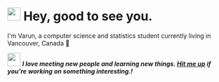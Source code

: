 <h1><img src="https://emojis.slackmojis.com/emojis/images/1531849430/4246/blob-sunglasses.gif?1531849430" width="30"/> Hey, good to see you.</h1>

<p> I'm Varun, a computer science and statistics student currently living in Vancouver, Canada 🍁 </p>

<img src="https://media.giphy.com/media/LnQjpWaON8nhr21vNW/giphy.gif" width="30"> <em><b>I love meeting new people and learning new things. <a href="https://twitter.com/vrustomji">Hit me up</a> if you're working on something interesting.!
